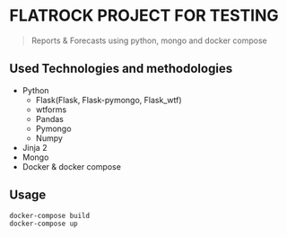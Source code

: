 # FLATROCK PROJECT FOR TESTING
> Reports & Forecasts using python, mongo and docker compose

## Used Technologies and methodologies
* Python
    * Flask(Flask, Flask-pymongo, Flask_wtf)
    * wtforms
    * Pandas
    * Pymongo
    * Numpy
* Jinja 2
* Mongo
* Docker & docker compose

## Usage

```bash
docker-compose build
docker-compose up
```
